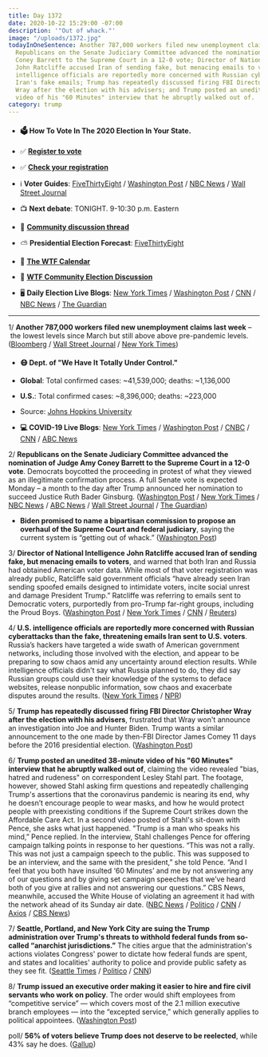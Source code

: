 ```yaml
---
title: Day 1372
date: 2020-10-22 15:29:00 -07:00
description: '"Out of whack."'
image: "/uploads/1372.jpg"
todayInOneSentence: Another 787,000 workers filed new unemployment claims last week;
  Republicans on the Senate Judiciary Committee advanced the nomination of Judge Amy
  Coney Barrett to the Supreme Court in a 12-0 vote; Director of National Intelligence
  John Ratcliffe accused Iran of sending fake, but menacing emails to voters; U.S.
  intelligence officials are reportedly more concerned with Russian cyberattacks than
  Iran's fake emails; Trump has repeatedly discussed firing FBI Director Christopher
  Wray after the election with his advisers; and Trump posted an unedited 38-minute
  video of his "60 Minutes" interview that he abruptly walked out of.
category: trump
---
```


* #### 🗳 How To Vote In The 2020 Election In Your State.

* ✅ **[Register to vote](https://www.vote.org/register-to-vote/)**

* ✅ **[Check your registration](https://www.vote.org/am-i-registered-to-vote/)**

* ℹ️ **Voter Guides**: [FiveThirtyEight](https://projects.fivethirtyeight.com/how-to-vote-2020/) / [Washington Post](https://www.washingtonpost.com/elections/2020/how-to-vote/) / [NBC News](https://www.nbcnews.com/specials/plan-your-vote-state-by-state-guide-voting-by-mail-early-in-person-voting-election/index.html?cid=bc_npd_nn_ms_np-1_200816) / [Wall Street Journal](https://www.wsj.com/articles/how-to-vote-by-mail-in-every-state-11597840923)

* 📺 **Next debate**: TONIGHT. 9-10:30 p.m. Eastern

* 💬 **[Community discussion thread](https://talk.whatthefuckjusthappenedtoday.com/t/final-trump-x-biden-presidential-debate-open-thread/6021)**

* ⛅️ **Presidential Election Forecast**: [FiveThirtyEight](https://projects.fivethirtyeight.com/2020-election-forecast/)

* 📆 **[The WTF Calendar](https://talk.whatthefuckjusthappenedtoday.com/t/the-wtf-event-calendar/5888)**

* 💬 **[WTF Community Election Discussion](https://talk.whatthefuckjusthappenedtoday.com/t/2020-general-election-trump-vs-biden/5758)**

* 🖥 **Daily Election Live Blogs**: [New York Times](https://www.nytimes.com/live/2020/10/22/us/trump-biden-debate-tonight?action=click&module=Top%20Stories&pgtype=Homepage) / [Washington Post](https://www.washingtonpost.com/elections/2020/10/22/presidential-debate-live-updates/) / [CNN](https://www.cnn.com/politics/live-news/us-election-news-10-22-2020/index.html) / [NBC News](https://www.nbcnews.com/politics/2020-election/live-blog/2020-10-22-trump-biden-election-n1244210) / [The Guardian](https://www.theguardian.com/us-news/live/2020/oct/22/amy-coney-barrett-committee-vote-donald-trump-joe-biden-debate-us-election-live-updates)

---

1/ **Another 787,000 workers filed new unemployment claims last week** – the lowest levels since March but still above above pre-pandemic levels. ([Bloomberg](https://www.bloomberg.com/news/articles/2020-10-22/u-s-initial-jobless-claims-fall-for-third-time-in-four-weeks?sref=MIBMEEoj) / [Wall Street Journal](https://www.wsj.com/articles/weekly-jobless-claims-coronavirus-10-22-2020-11603317268?mod=hp_lead_pos2) / [New York Times](https://www.nytimes.com/live/2020/10/22/business/us-economy-coronavirus/new-state-unemployment-claims-fell-below-800000-last-week))

* #### 😷 Dept. of "We Have It Totally Under Control."

* **Global**: Total confirmed cases: \~41,539,000; deaths: \~1,136,000

* **U.S.**: Total confirmed cases: \~8,396,000; deaths: \~223,000

* Source: [Johns Hopkins University](https://coronavirus.jhu.edu/map.html)

* **💻 COVID-19 Live Blogs**: [New York Times](https://www.nytimes.com/live/2020/10/22/world/covid-19-coronavirus-updates?action=click&module=Top%20Stories&pgtype=Homepage) / [Washington Post](https://www.washingtonpost.com/nation/2020/10/22/coronavirus-covid-live-updates-us/) / [CNBC](https://www.cnbc.com/2020/10/22/coronavirus-live-updates.html) / [CNN](https://www.cnn.com/world/live-news/coronavirus-pandemic-10-22-20-intl/index.html) / [ABC News](https://abcnews.go.com/Health/live-updates/coronavirus/?id=73754199)

2/ **Republicans on the Senate Judiciary Committee advanced the nomination of Judge Amy Coney Barrett to the Supreme Court in a 12-0 vote**. Democrats boycotted the proceeding in protest of what they viewed as an illegitimate confirmation process. A full Senate vote is expected Monday – a month to the day after Trump announced her nomination to succeed Justice Ruth Bader Ginsburg. ([Washington Post](https://www.washingtonpost.com/politics/2020/10/22/amy-coney-barrett-nomination-vote-live-updates/) / [New York Times](https://www.nytimes.com/2020/10/22/us/politics/barrett-nomination-republicans.html) / [NBC News](https://www.nbcnews.com/politics/congress/senate-judiciary-committee-vote-amy-coney-barrett-supreme-court-nomination-n1244253) / [ABC News](https://abcnews.go.com/Politics/senate-republicans-poised-move-barrett-nomination-final-vote/story?id=73738969) / [Wall Street Journal](https://www.wsj.com/articles/amy-coney-barretts-nomination-advanced-by-senate-judiciary-committee-11603372845?mod=hp_lead_pos3) / [The Guardian](https://www.theguardian.com/us-news/2020/oct/22/amy-coney-barrett-senate-nomination-advance))

* **Biden promised to name a bipartisan commission to propose an overhaul of the Supreme Court and federal judiciary**, saying the current system is “getting out of whack.” ([Washington Post](https://www.washingtonpost.com/politics/biden-promises-commission-on-overhauling-supreme-court/2020/10/22/4465ead6-121d-11eb-ba42-ec6a580836ed_story.html))

3/ **Director of National Intelligence John Ratcliffe accused Iran of sending fake, but menacing emails to voters**, and warned that both Iran and Russia had obtained American voter data. While most of that voter registration was already public, Ratcliffe said government officials “have already seen Iran sending spoofed emails designed to intimidate voters, incite social unrest and damage President Trump.” Ratcliffe was referring to emails sent to Democratic voters, purportedly from pro-Trump far-right groups, including the Proud Boys. ([Washington Post](https://www.washingtonpost.com/technology/2020/10/20/proud-boys-emails-florida/) / [New York Times](https://www.nytimes.com/2020/10/21/us/politics/iran-russia-election-interference.html) / [CNN](https://www.cnn.com/2020/10/21/politics/fbi-election-security/) / [Reuters](https://www.reuters.com/article/us-usa-election-security-idUSKBN2763E3))

4/ **U.S. intelligence officials are reportedly more concerned with Russian cyberattacks than the fake, threatening emails Iran sent to U.S. voters**. Russia’s hackers have targeted a wide swath of American government networks, including those involved with the election, and appear to be preparing to sow chaos amid any uncertainty around election results. While intelligence officials didn't say what Russia planned to do, they did say Russian groups could use their knowledge of the systems to deface websites, release nonpublic information, sow chaos and exacerbate disputes around the results. ([New York Times](https://www.nytimes.com/2020/10/22/us/politics/russia-election-interference-hacks.html?action=click&module=Top%20Stories&pgtype=Homepage) / [NPR](https://www.npr.org/2020/10/22/926825699/ongoing-russian-cyberattacks-are-targeting-u-s-election-systems-feds-say))

5/ **Trump has repeatedly discussed firing FBI Director Christopher Wray after the election with his advisers**, frustrated that Wray won't announce an investigation into Joe and Hunter Biden. Trump wants a similar announcement to the one made by then-FBI Director James Comey 11 days before the 2016 presidential election. ([Washington Post](https://www.washingtonpost.com/national-security/trump-wray-biden-barr/2020/10/21/6ce69f02-13b0-11eb-ad6f-36c93e6e94fb_story.html))

6/ **Trump posted an unedited 38-minute video of his "60 Minutes" interview that he abruptly walked out of**, claiming the video revealed "bias, hatred and rudeness" on correspondent Lesley Stahl part. The footage, however, showed Stahl asking firm questions and repeatedly challenging Trump's assertions that the coronavirus pandemic is nearing its end, why he doesn’t encourage people to wear masks, and how he would protect people with preexisting conditions if the Supreme Court strikes down the Affordable Care Act. In a second video posted of Stahl's sit-down with Pence, she asks what just happened. "Trump is a man who speaks his mind,” Pence replied. In the interview, Stahl challenges Pence for offering campaign talking points in response to her questions. “This was not a rally. This was not just a campaign speech to the public. This was supposed to be an interview, and the same with the president,” she told Pence. “And I feel that you both have insulted ‘60 Minutes’ and me by not answering any of our questions and by giving set campaign speeches that we’ve heard both of you give at rallies and not answering our questions.” CBS News, meanwhile, accused the White House of violating an agreement it had with the network ahead of its Sunday air date. ([NBC News](https://www.nbcnews.com/politics/2020-election/trump-releases-video-unedited-contentious-60-minutes-interview-he-abruptly-n1244301) / [Politico](https://www.politico.com/news/2020/10/22/trump-posts-60-minutes-interview-431218) / [CNN](https://www.cnn.com/2020/10/22/media/60-minutes-trump-interview/index.html) / [Axios](https://www.axios.com/trump-60-minutes-interview-tweeted-early-4e55c9e2-34b1-48e7-a978-adeb0f78dbc5.html) / [CBS News](https://www.cbsnews.com/news/trump-releases-full-60-minutes-video-violates-agreement/))

7/ **Seattle, Portland, and New York City are suing the Trump administration over Trump's threats to withhold federal funds from so-called “anarchist jurisdictions.”** The cities argue that the administration's actions violates Congress' power to dictate how federal funds are spent, and states and localities' authority to police and provide public safety as they see fit. ([Seattle Times](https://www.seattletimes.com/seattle-news/politics/seattle-portland-nyc-sue-trump-administration-over-threat-to-cut-funds-to-anarchist-cities/) / [Politico](https://www.politico.com/states/new-york/albany/story/2020/10/22/nyc-seattle-and-portland-sue-trump-over-anarchist-designation-1329484) / [CNN](https://www.cnn.com/2020/10/22/politics/nyc-trump-administration-complaint-anarchy/index.html))

8/ **Trump issued an executive order making it easier to hire and fire civil servants who work on policy**. The order would shift employees from “competitive service” — which covers most of the 2.1 million executive branch employees — into the “excepted service,” which generally applies to political appointees. ([Washington Post](https://www.washingtonpost.com/politics/trump-order-federal-civil-service/2020/10/22/c73783f0-1481-11eb-bc10-40b25382f1be_story.html))

poll/ **56% of voters believe Trump does not deserve to be reelected**, while 43% say he does. ([Gallup](https://news.gallup.com/poll/322340/voters-say-trump-not-deserve-reelection.aspx/))